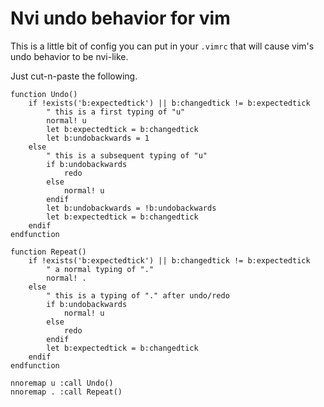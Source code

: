 # Nvi undo behavior for vim

This is a little bit of config you can put in your `.vimrc` that will
cause vim's undo behavior to be nvi-like.

Just cut-n-paste the following.

```vimscript
function Undo()
	if !exists('b:expectedtick') || b:changedtick != b:expectedtick 
		" this is a first typing of "u"
		normal! u
		let b:expectedtick = b:changedtick
		let b:undobackwards = 1
	else
		" this is a subsequent typing of "u"
		if b:undobackwards 
			redo
		else
			normal! u
		endif
		let b:undobackwards = !b:undobackwards
		let b:expectedtick = b:changedtick
	endif
endfunction

function Repeat()
	if !exists('b:expectedtick') || b:changedtick != b:expectedtick 
		" a normal typing of "."
		normal! .
	else
		" this is a typing of "." after undo/redo
		if b:undobackwards 
			normal! u
		else
			redo
		endif
		let b:expectedtick = b:changedtick
	endif
endfunction

nnoremap u :call Undo()
nnoremap . :call Repeat()
```

